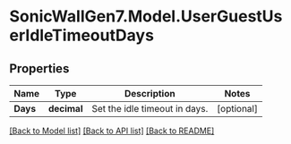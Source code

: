 # SonicWallGen7.Model.UserGuestUserIdleTimeoutDays

## Properties

Name | Type | Description | Notes
------------ | ------------- | ------------- | -------------
**Days** | **decimal** | Set the idle timeout in days. | [optional] 

[[Back to Model list]](../README.md#documentation-for-models) [[Back to API list]](../README.md#documentation-for-api-endpoints) [[Back to README]](../README.md)

